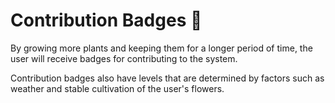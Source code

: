 # Contribution Badges 🥇

By growing more plants and keeping them for a longer period of time, the user will receive badges for contributing to the system.&#x20;

Contribution badges also have levels that are determined by factors such as weather and stable cultivation of the user's flowers.
